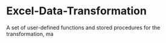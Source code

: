 # Excel-Data-Transformation
A set of user-defined functions and stored procedures for the transformation, ma
